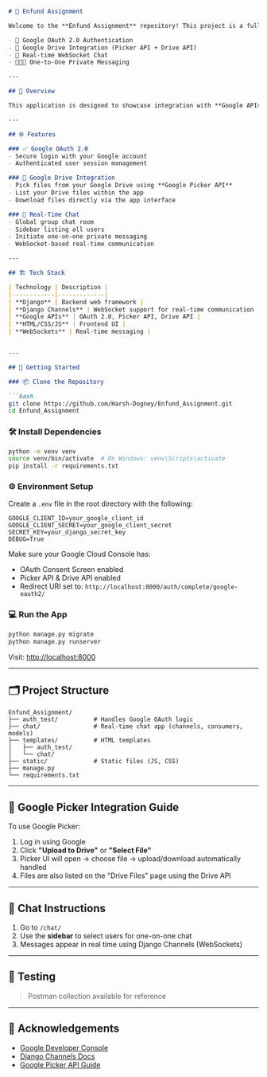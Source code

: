 
```markdown
# 🚀 Enfund Assignment

Welcome to the **Enfund Assignment** repository! This project is a full-stack web application built with **Django** that features:

- 🔐 Google OAuth 2.0 Authentication
- 📂 Google Drive Integration (Picker API + Drive API)
- 💬 Real-time WebSocket Chat
- 🧑‍🤝‍🧑 One-to-One Private Messaging

---

## 🧠 Overview

This application is designed to showcase integration with **Google APIs** for file management and implement real-time communication using **WebSockets**. It demonstrates practical use of third-party APIs, authentication mechanisms, and interactive frontend/backend sync using Django Channels.

---

## 🌐 Features

### ✅ Google OAuth 2.0
- Secure login with your Google account
- Authenticated user session management

### 📁 Google Drive Integration
- Pick files from your Google Drive using **Google Picker API**
- List your Drive files within the app
- Download files directly via the app interface

### 💬 Real-Time Chat
- Global group chat room
- Sidebar listing all users
- Initiate one-on-one private messaging
- WebSocket-based real-time communication

---

## 🏗️ Tech Stack

| Technology | Description |
|------------|-------------|
| **Django** | Backend web framework |
| **Django Channels** | WebSocket support for real-time communication |
| **Google APIs** | OAuth 2.0, Picker API, Drive API |
| **HTML/CSS/JS** | Frontend UI |
| **WebSockets** | Real-time messaging |


---

## 🚀 Getting Started

### 📦 Clone the Repository

```bash
git clone https://github.com/Harsh-Dogney/Enfund_Assignment.git
cd Enfund_Assignment
```

### 🛠️ Install Dependencies

```bash
python -m venv venv
source venv/bin/activate  # On Windows: venv\Scripts\activate
pip install -r requirements.txt
```

### ⚙️ Environment Setup

Create a `.env` file in the root directory with the following:

```env
GOOGLE_CLIENT_ID=your_google_client_id
GOOGLE_CLIENT_SECRET=your_google_client_secret
SECRET_KEY=your_django_secret_key
DEBUG=True
```

Make sure your Google Cloud Console has:
- OAuth Consent Screen enabled
- Picker API & Drive API enabled
- Redirect URI set to: `http://localhost:8000/auth/complete/google-oauth2/`

### 💻 Run the App

```bash
python manage.py migrate
python manage.py runserver
```

Visit: [http://localhost:8000](http://localhost:8000)

---

## 🗂️ Project Structure

```
Enfund_Assignment/
├── auth_test/          # Handles Google OAuth logic
├── chat/               # Real-time chat app (channels, consumers, models)
├── templates/          # HTML templates
│   ├── auth_test/
│   └── chat/
├── static/             # Static files (JS, CSS)
├── manage.py
└── requirements.txt
```

---

## 🔐 Google Picker Integration Guide

To use Google Picker:
1. Log in using Google
2. Click **"Upload to Drive"** or **"Select File"**
3. Picker UI will open → choose file → upload/download automatically handled
4. Files are also listed on the "Drive Files" page using the Drive API

---

## 💬 Chat Instructions

1. Go to `/chat/`
2. Use the **sidebar** to select users for one-on-one chat
3. Messages appear in real time using Django Channels (WebSockets)

---

## 🧪 Testing

>  Postman collection available for reference 

---

## 🙌 Acknowledgements

- [Google Developer Console](https://console.cloud.google.com/)
- [Django Channels Docs](https://channels.readthedocs.io/)
- [Google Picker API Guide](https://developers.google.com/picker)

